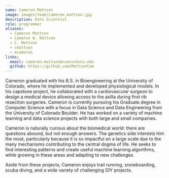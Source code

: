 ```yaml
---
name: Cameron Mattson
image: images/team/cameron_mattson.jpg
description: Data Scientist
role: programmer
aliases:
  - Cameron Mattson
  - Cameron W. Mattson
  - C. Mattson
  - cmattson
  - mcameron
links:
  email: cameron.mattson@cuanschutz.edu
  github: https://github.com/MattsonCam
---
```


Cameron graduated with his B.S. in Bioengineering at the University of Colorado, where he implemented and developed physiological models.
In his capstone project, he collaborated with a cardiovascular surgeon to design a medical device allowing access to the axilla during first rib resection surgeries.
Cameron is currently pursuing his Graduate degree in Computer Science with a focus in Data Science and Data Engineering from the University of Colorado Boulder.
He has worked on a variety of machine learning and data science projects with both large and small companies.

Cameron is naturally curious about the biomedical world: there are questions abound, but not enough answers.
The genetics side interests him the most, particularly because it is so impactful on a large scale due to the many mechanisms contributing to the central dogma of life.
He seeks to find interesting patterns and create useful machine learning algorithms, while growing in these areas and adapting to new challenges.

Aside from these projects, Cameron enjoys trail running, snowboarding, scuba diving, and a wide variety of challenging DIY projects.
